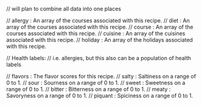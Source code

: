 

// will plan to combine all  data into one places


// allergy : An array of the courses associated with this recipe.
// diet : An array of the courses associated with this recipe.
// course : An array of the courses associated with this recipe.
// cuisine : An array of the cuisines associated with this recipe.
// holiday : An array of the holidays associated with this recipe.


// Health labels: // i.e. allergies, but this also can be a population of health labels


// flavors : The flavor scores for this recipe.
// salty : Saltiness on a range of 0 to 1.
// sour : Sourness on a range of 0 to 1.
// sweet : Sweetness on a range of 0 to 1.
// bitter : Bitterness on a range of 0 to 1.
// meaty : Savoryness on a range of 0 to 1.
// piquant : Spiciness on a range of 0 to 1.
